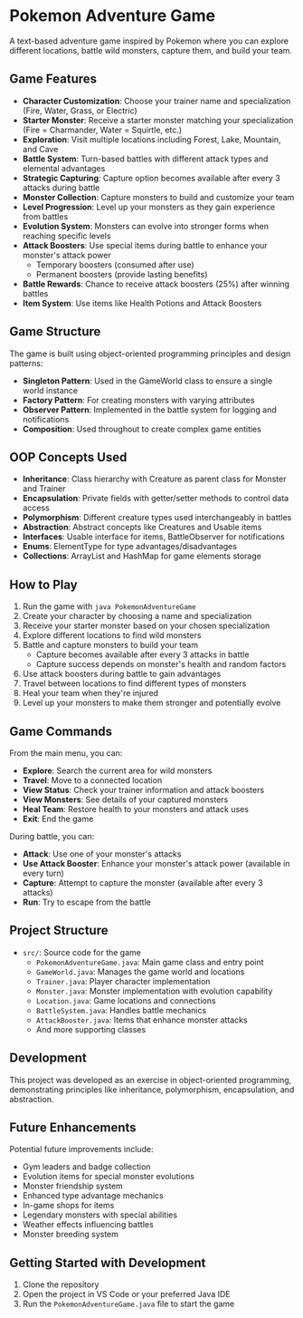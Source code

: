 # Pokemon Adventure Game

A text-based adventure game inspired by Pokemon where you can explore different locations, battle wild monsters, capture them, and build your team.

## Game Features

- **Character Customization**: Choose your trainer name and specialization (Fire, Water, Grass, or Electric)
- **Starter Monster**: Receive a starter monster matching your specialization (Fire = Charmander, Water = Squirtle, etc.)
- **Exploration**: Visit multiple locations including Forest, Lake, Mountain, and Cave
- **Battle System**: Turn-based battles with different attack types and elemental advantages
- **Strategic Capturing**: Capture option becomes available after every 3 attacks during battle
- **Monster Collection**: Capture monsters to build and customize your team
- **Level Progression**: Level up your monsters as they gain experience from battles
- **Evolution System**: Monsters can evolve into stronger forms when reaching specific levels
- **Attack Boosters**: Use special items during battle to enhance your monster's attack power
  - Temporary boosters (consumed after use)
  - Permanent boosters (provide lasting benefits)
- **Battle Rewards**: Chance to receive attack boosters (25%) after winning battles
- **Item System**: Use items like Health Potions and Attack Boosters

## Game Structure

The game is built using object-oriented programming principles and design patterns:

- **Singleton Pattern**: Used in the GameWorld class to ensure a single world instance
- **Factory Pattern**: For creating monsters with varying attributes
- **Observer Pattern**: Implemented in the battle system for logging and notifications
- **Composition**: Used throughout to create complex game entities

## OOP Concepts Used

- **Inheritance**: Class hierarchy with Creature as parent class for Monster and Trainer
- **Encapsulation**: Private fields with getter/setter methods to control data access
- **Polymorphism**: Different creature types used interchangeably in battles
- **Abstraction**: Abstract concepts like Creatures and Usable items
- **Interfaces**: Usable interface for items, BattleObserver for notifications
- **Enums**: ElementType for type advantages/disadvantages
- **Collections**: ArrayList and HashMap for game elements storage

## How to Play

1. Run the game with `java PokemonAdventureGame`
2. Create your character by choosing a name and specialization
3. Receive your starter monster based on your chosen specialization
4. Explore different locations to find wild monsters
5. Battle and capture monsters to build your team
   - Capture becomes available after every 3 attacks in battle
   - Capture success depends on monster's health and random factors
6. Use attack boosters during battle to gain advantages
7. Travel between locations to find different types of monsters
8. Heal your team when they're injured
9. Level up your monsters to make them stronger and potentially evolve

## Game Commands

From the main menu, you can:

- **Explore**: Search the current area for wild monsters
- **Travel**: Move to a connected location
- **View Status**: Check your trainer information and attack boosters
- **View Monsters**: See details of your captured monsters
- **Heal Team**: Restore health to your monsters and attack uses
- **Exit**: End the game

During battle, you can:
- **Attack**: Use one of your monster's attacks
- **Use Attack Booster**: Enhance your monster's attack power (available in every turn)
- **Capture**: Attempt to capture the monster (available after every 3 attacks)
- **Run**: Try to escape from the battle

## Project Structure

- `src/`: Source code for the game
  - `PokemonAdventureGame.java`: Main game class and entry point
  - `GameWorld.java`: Manages the game world and locations
  - `Trainer.java`: Player character implementation
  - `Monster.java`: Monster implementation with evolution capability
  - `Location.java`: Game locations and connections
  - `BattleSystem.java`: Handles battle mechanics
  - `AttackBooster.java`: Items that enhance monster attacks
  - And more supporting classes

## Development

This project was developed as an exercise in object-oriented programming, demonstrating principles like inheritance, polymorphism, encapsulation, and abstraction.

## Future Enhancements

Potential future improvements include:

- Gym leaders and badge collection
- Evolution items for special monster evolutions
- Monster friendship system
- Enhanced type advantage mechanics
- In-game shops for items
- Legendary monsters with special abilities
- Weather effects influencing battles
- Monster breeding system

## Getting Started with Development

1. Clone the repository
2. Open the project in VS Code or your preferred Java IDE
3. Run the `PokemonAdventureGame.java` file to start the game
